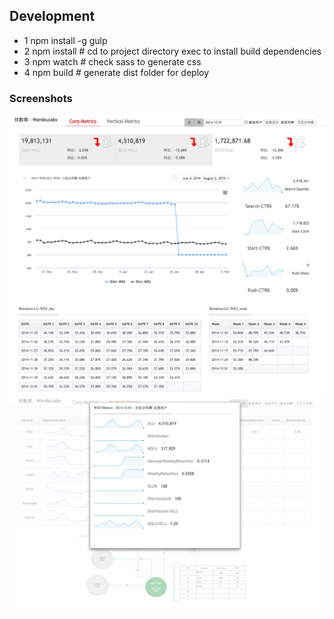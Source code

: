 ## Development

- 1 npm install -g gulp
- 2 npm install # cd to project directory exec to install build dependencies
- 3 npm watch # check sass to generate css
- 4 npm build # generate dist folder for deploy

### Screenshots

![demo1.png](./_material/corp-v1.png)
![demo2.png](./_material/vertical-v1.png)
